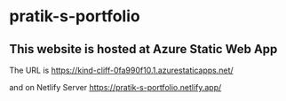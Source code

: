 # pratik-s-portfolio

## This website is hosted at Azure Static Web App 
The URL is
https://kind-cliff-0fa990f10.1.azurestaticapps.net/

and on Netlify Server
https://pratik-s-portfolio.netlify.app/
